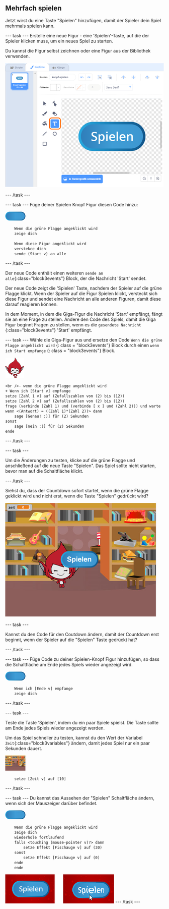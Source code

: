 ## Mehrfach spielen

Jetzt wirst du eine Taste "Spielen" hinzufügen, damit der Spieler dein Spiel mehrmals spielen kann.

\--- task \--- Erstelle eine neue Figur - eine 'Spielen'-Taste, auf die der Spieler klicken muss, um ein neues Spiel zu starten.

Du kannst die Figur selbst zeichnen oder eine Figur aus der Bibliothek verwenden.

![Bild der Schaltfläche "Spielen"](images/brain-play.png)

\--- /task \---

\--- task \--- Füge deiner Spielen Knopf Figur diesen Code hinzu:

![Taste-Figur](images/button-sprite.png)

```blocks3
    Wenn die grüne Flagge angeklickt wird
    zeige dich

    Wenn diese Figur angeklickt wird
    verstekce dich
    sende (Start v) an alle
```

\--- /task \---

Der neue Code enthält einen weiteren `sende an alle`{:class="block3events"} Block, der die Nachricht 'Start' sendet.

Der neue Code zeigt die 'Spielen' Taste, nachdem der Spieler auf die grüne Flagge klickt. Wenn der Spieler auf die Figur Spielen klickt, versteckt sich diese Figur und sendet eine Nachricht an alle anderen Figuren, damit diese darauf reagieren können.

In dem Moment, in dem die Giga-Figur die Nachricht 'Start' empfängt, fängt sie an eine Frage zu stellen. Ändere den Code des Spiels, damit die Giga Figur beginnt Fragen zu stellen, wenn es die `gesendete Nachricht` {:class="block3events"} 'Start' empfängt.

\--- task \--- Wähle die Giga-Figur aus und ersetze den Code `Wenn die grüne Flagge angeklickt wird` {: class = "block3events"} Block durch einen `wenn ich Start empfange` {: class = "block3events"} Block.

![Giga-Figur](images/giga-sprite.png)

```blocks3
<br />- wenn die grüne Flagge angeklickt wird
+ Wenn ich [Start v] empfange
setze [Zahl 1 v] auf (Zufallszahlen von (2) bis (12))
setze [Zahl 2 v] auf (Zufallszahlen von (2) bis (12))
frage (verbinde (Zahl 1) und (verbinde [ x ] und (Zahl 2))) und warte
wenn <(Antwort) = ((Zahl 1)*(Zahl 2))> dann
    sage [Genau! :)] für (2) Sekunden
sonst
    sage [nein :(] für (2) Sekunden 
ende
```

\--- /task \---

\--- task \---

Um die Änderungen zu testen, klicke auf die grüne Flagge und anschließend auf die neue Taste "Spielen". Das Spiel sollte nicht starten, bevor man auf die Schaltfläche klickt.

\--- /task \---

Siehst du, dass der Countdown sofort startet, wenn die grüne Flagge geklickt wird und nicht erst, wenn die Taste "Spielen" gedrückt wird?

![Countdown ist gestartet](images/brain-timer-bug.png)

\--- task \---

Kannst du den Code für den Coutdown ändern, damit der Countdown erst beginnt, wenn der Spieler auf die "Spielen" Taste gedrückt hat?

\--- /task \---

\--- task \--- Füge Code zu deiner Spielen-Knopf Figur hinzufügen, so dass die Schaltfläche am Ende jedes Spiels wieder angezeigt wird.

![Tasten-Figur](images/button-sprite.png)

```blocks3
    Wenn ich [Ende v] empfange
    zeige dich
```

\--- /task \---

\--- task \---

Teste die Taste 'Spielen', indem du ein paar Spiele spielst. Die Taste sollte am Ende jedes Spiels wieder angezeigt werden.

Um das Spiel schneller zu testen, kannst du den Wert der Variabel `Zeit`{:class="block3variables"} ändern, damit jedes Spiel nur ein paar Sekunden dauert.

![Bühne](images/stage-sprite.png)

```blocks3
    setze [Zeit v] auf [10]
```

\--- /task \---

\--- task \--- Du kannst das Aussehen der "Spielen" Schaltfläche ändern, wenn sich der Mauszeiger darüber befindet.

![Taste](images/button-sprite.png)

```blocks3
    Wenn die grüne Flagge angeklickt wird
    zeige dich 
    wiederhole fortlaufend
    falls <touching (mouse-pointer v)?> dann
        setze Effekt [Fischauge v] auf (30)
    sonst
        setze Effekt [Fischauge v] auf (0)
    ende
    ende
```

![Screenshot](images/brain-fisheye.png) \--- /task \---